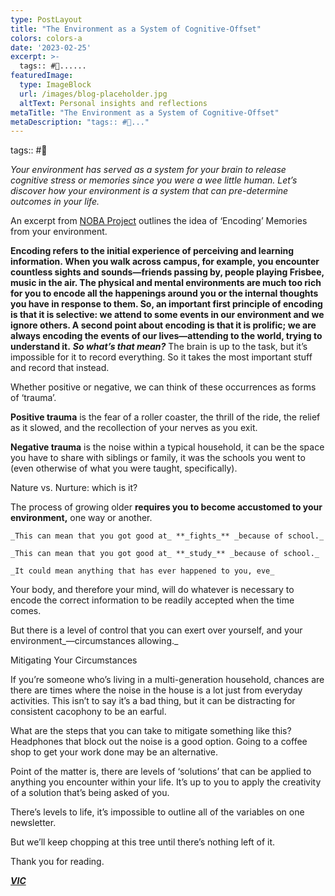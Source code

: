 ```yaml
---
type: PostLayout
title: "The Environment as a System of Cognitive-Offset"
colors: colors-a
date: '2023-02-25'
excerpt: >-
  tags:: #🤝......
featuredImage:
  type: ImageBlock
  url: /images/blog-placeholder.jpg
  altText: Personal insights and reflections
metaTitle: "The Environment as a System of Cognitive-Offset"
metaDescription: "tags:: #🤝..."
---
```

tags:: #🤝

_Your environment has served as a system for your brain to release cognitive stress or memories since you were a wee little human. Let’s discover how your environment is a system that can pre-determine outcomes in your life._

An excerpt from [NOBA Project](https://nobaproject.com/modules/memory-encoding-storage-retrieval?utm_campaign=Methods%20%F0%9F%A4%9D%20Madness&utm_medium=email&utm_source=Revue%20newsletter) outlines the idea of ‘Encoding’ Memories from your environment.

**Encoding refers to the initial experience of perceiving and learning information. When you walk across campus, for example, you encounter countless sights and sounds—friends passing by, people playing Frisbee, music in the air. The physical and mental environments are much too rich for you to encode all the happenings around you or the internal thoughts you have in response to them. So, an important first principle of encoding is that it is selective: we attend to some events in our environment and we ignore others. A second point about encoding is that it is prolific; we are always encoding the events of our lives—attending to the world, trying to understand it.**
**_So what’s that mean?_**
The brain is up to the task, but it’s impossible for it to record everything. So it takes the most important stuff and record that instead.

Whether positive or negative, we can think of these occurrences as forms of ‘trauma’.

**Positive trauma** is the fear of a roller coaster, the thrill of the ride, the relief as it slowed, and the recollection of your nerves as you exit.

**Negative trauma** is the noise within a typical household, it can be the space you have to share with siblings or family, it was the schools you went to (even otherwise of what you were taught, specifically).

Nature vs. Nurture: which is it?

The process of growing older **requires you to become accustomed to your environment,** one way or another.

`_This can mean that you got good at_ **_fights_** _because of school._`

`_This can mean that you got good at_ **_study_** _because of school._`

`_It could mean anything that has ever happened to you, eve_`

Your body, and therefore your mind, will do whatever is necessary to encode the correct information to be readily accepted when the time comes.

But there is a level of control that you can exert over yourself, and your environment_—circumstances allowing._

Mitigating Your Circumstances

If you’re someone who’s living in a multi-generation household, chances are there are times where the noise in the house is a lot just from everyday activities. This isn’t to say it’s a bad thing, but it can be distracting for consistent cacophony to be an earful.

What are the steps that you can take to mitigate something like this? Headphones that block out the noise is a good option. Going to a coffee shop to get your work done may be an alternative.

Point of the matter is, there are levels of ‘solutions’ that can be applied to anything you encounter within your life. It’s up to you to apply the creativity of a solution that’s being asked of you.

There’s levels to life, it’s impossible to outline all of the variables on one newsletter.

But we’ll keep chopping at this tree until there’s nothing left of it.

Thank you for reading.

[**_VIC_**](https://valentine.media/meet?utm_campaign=Methods%20%F0%9F%A4%9D%20Madness&utm_medium=email&utm_source=Revue%20newsletter)